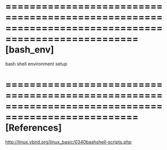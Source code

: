 
====================================================================================================
[bash_env]
====================================================================================================
  
  bash shell environment setup
  
  
  
====================================================================================================
[References]
====================================================================================================
  
  http://linux.vbird.org/linux_basic/0340bashshell-scripts.php
